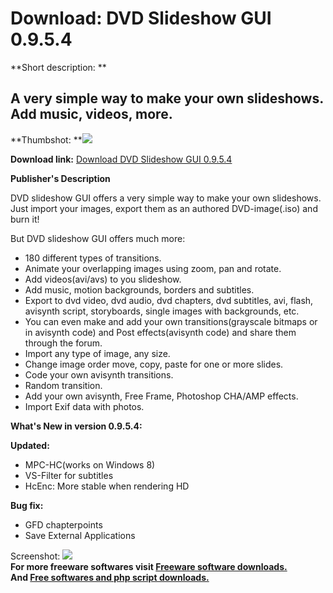 # Download: DVD Slideshow GUI 0.9.5.4

**Short description: **

## A very simple way to make your own slideshows. Add music, videos, more.

  
**Thumbshot: **![](http://www.freewarefiles.com/screenshot/dvdsldshowgui09_md.jpg)   
  
**Download link:** [Download DVD Slideshow GUI 0.9.5.4](http://freesoftwares.boysofts.com/DVD-Slideshow-GUI_program_39564.html)  
  

**Publisher's Description**  
  

DVD slideshow GUI offers a very simple way to make your own slideshows. Just
import your images, export them as an authored DVD-image(.iso) and burn it!

But DVD slideshow GUI offers much more:

  * 180 different types of transitions. 
  * Animate your overlapping images using zoom, pan and rotate. 
  * Add videos(avi/avs) to you slideshow. 
  * Add music, motion backgrounds, borders and subtitles. 
  * Export to dvd video, dvd audio, dvd chapters, dvd subtitles, avi, flash, avisynth script, storyboards, single images with backgrounds, etc. 
  * You can even make and add your own transitions(grayscale bitmaps or in avisynth code) and Post effects(avisynth code) and share them through the forum. 
  * Import any type of image, any size. 
  * Change image order move, copy, paste for one or more slides. 
  * Code your own avisynth transitions. 
  * Random transition. 
  * Add your own avisynth, Free Frame, Photoshop CHA/AMP effects. 
  * Import Exif data with photos. 

**What's New in version 0.9.5.4:**

**Updated:**

  * MPC-HC(works on Windows 8) 
  * VS-Filter for subtitles 
  * HcEnc: More stable when rendering HD 

**Bug fix:**

  * GFD chapterpoints 
  * Save External Applications 

  
  
Screenshot: ![](http://www.freewarefiles.com/screenshot/dvdsldshowgui09.jpg)  
**For more freeware softwares visit [Freeware software downloads.](http://freesoftwares.boysofts.com/)**   
**And [Free softwares and php script downloads.](http://www.boysofts.com/)**

